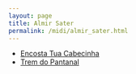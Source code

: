```yaml
---
layout: page
title: Almir Sater
permalink: /midi/almir_sater.html
---
```


* [Encosta Tua Cabecinha](https://objectstorage.sa-saopaulo-1.oraclecloud.com/n/grwdgud0delr/b/victor3d.com.br/o/midi%2Fsert03.mid)
* [Trem do Pantanal](https://objectstorage.sa-saopaulo-1.oraclecloud.com/n/grwdgud0delr/b/victor3d.com.br/o/midi%2FTremdo.mid)